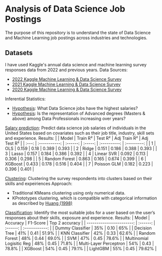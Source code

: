 # Analysis of Data Science Job Postings
The purpose of this repository is to understand the state of Data Science and Machine Learning job postings across industries and technologies.


## Datasets
I have used Kaggle's annual data science and machine learning survey responses data from 2022 and previous years. 
Data Sources: 
* [2022 Kaggle Machine Learning & Data Science Survey](https://www.kaggle.com/competitions/kaggle-survey-2022/data)
* [2021 Kaggle Machine Learning & Data Science Survey](https://www.kaggle.com/competitions/kaggle-survey-2021/data)
* [2020 Kaggle Machine Learning & Data Science Survey](https://www.kaggle.com/competitions/kaggle-survey-2020/data)

Inferential Statistics:
* [Hypothesis](https://github.com/adityamwagh/dsml-jobs-analysis/blob/main/hypothesis_testing_b.ipynb): What Data Science jobs have the highest salaries?
* [Hypothesis](https://github.com/adityamwagh/dsml-jobs-analysis/blob/main/hypothesis_testing_b.ipynb): Is the representation of Advanced degrees (Masters & above) among Data Professionals increasing over years?

[Salary prediction](https://github.com/adityamwagh/dsml-jobs-analysis/blob/main/salary_prediction.ipynb): Predict data science job salaries of individuals in the United States based on covariates such as their job title, industry, skill sets and experience.
Results:
|       |     Model     | Train R² | Test R² | Adj Train R² | Adj Test R² |
| :---: | :-----------: | :------: | :-----: | :----------: | :---------: |
|   1   |      OLS      |  0.159   |  0.18   |    0.389     |    0.393    |
|   2   |     Ridge     |  0.151   |  0.186  |    0.388     |    0.393    |
|   3   |     Lasso     |  0.157   |  0.184  |    0.386     |    0.392    |
|   4   |  Linear SVR   |  0.092   |  0.113  |    0.306     |    0.298    |
|   5   | Random Forest |  0.863   |  0.165  |    0.674     |    0.399    |
|   6   |    XGBoost    |  0.433   |  0.178  |    0.516     |    0.404    |
|   7   |  Poisson GLM  |  0.182   |  0.223  |    0.396     |    0.401    |


[Clustering](https://github.com/adityamwagh/dsml-jobs-analysis/blob/main/clustering.ipynb): Clustering the survey respondents into clusters based on their skills and expeiriences
Approach:
* Traditional KMeans clustering using only numerical data.
* KPrototypes clustering, which is compatible with categorical information as described by [Huang (1998)](https://link.springer.com/article/10.1023/A:1009769707641)

[Classification](https://github.com/adityamwagh/dsml-jobs-analysis/blob/main/classification.ipynb):  Identify the most suitable jobs for a user based on the user’s responses about their skills, exposure and experience.
Results:
|                     Model | Accuracy | F1-Score | Top 2 accuracy |
| ------------------------: | :------: | :------: | :------------: |
|          Dummy Classifier |   35%    |   0.10   |      65%       |
|             Decision Tree |   41%    |   0.41   |     51.9%      |
|            KNN Classifier |   42%    |   0.33   |     62.6%      |
|             Random Forest |   48%    |   0.44   |     69.0%      |
|                       SVM |   47%    |   0.45   |     78.6%      |
| Multinomial Logisitic Reg |   48%    |   0.45   |     71.8%      |
|    Multi-Layer Perceptron |   54%    |   0.43   |     78.8%      |
|                   XGBoost |   54%    |   0.45   |     79.1%      |
|                  LightGBM |   55%    |   0.45   |     79.62%     |
